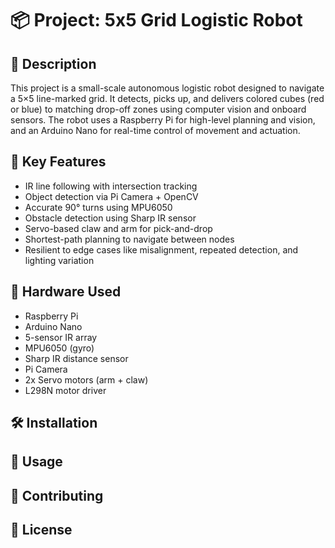 # 📦 Project: 5x5 Grid Logistic Robot

## 📖 Description
This project is a small-scale autonomous logistic robot designed to navigate a 5×5 line-marked grid. It detects, picks up, and delivers colored cubes (red or blue) to matching drop-off zones using computer vision and onboard sensors. The robot uses a Raspberry Pi for high-level planning and vision, and an Arduino Nano for real-time control of movement and actuation.

## 🧠 Key Features
- IR line following with intersection tracking
- Object detection via Pi Camera + OpenCV
- Accurate 90° turns using MPU6050
- Obstacle detection using Sharp IR sensor
- Servo-based claw and arm for pick-and-drop
- Shortest-path planning to navigate between nodes
- Resilient to edge cases like misalignment, repeated detection, and lighting variation

## 🔧 Hardware Used
- Raspberry Pi
- Arduino Nano
- 5-sensor IR array
- MPU6050 (gyro)
- Sharp IR distance sensor
- Pi Camera
- 2x Servo motors (arm + claw)
- L298N motor driver

## 🛠️ Installation
<!-- Add installation instructions here -->

## 🚀 Usage
<!-- Add usage instructions here -->

## 🤝 Contributing
<!-- Add contribution guidelines here -->

## 📄 License
<!-- Add license information here, e.g., This project is licensed under the MIT License - see the LICENSE file for details. -->